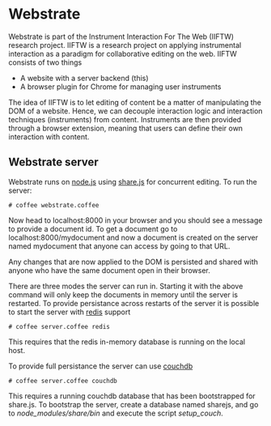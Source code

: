 Webstrate
=========

Webstrate is part of the Instrument Interaction For The Web (IIFTW) research project. IIFTW is a research project on applying instrumental interaction as a paradigm for collaborative editing on the web.
IIFTW consists of two things 
 * A website with a server backend (this)
 * A browser plugin for Chrome for managing user instruments

The idea of IIFTW is to let editing of content be a matter of manipulating the DOM of a website. 
Hence, we can decouple interaction logic and interaction techniques (instruments) from content. 
Instruments are then provided through a browser extension, meaning that users can define their own interaction with content.

Webstrate server
----------------
Webstrate runs on [node.js](http://nodejs.org/) using [share.js](http://sharejs.org/) for concurrent editing.
To run the server:

	# coffee webstrate.coffee
	
Now head to localhost:8000 in your browser and you should see a message to provide a document id.
To get a document go to localhost:8000/mydocument and now a document is created on the server named mydocument that anyone can access by going to that URL.

Any changes that are now applied to the DOM is persisted and shared with anyone who have the same document open in their browser.

There are three modes the server can run in. Starting it with the above command will only keep the documents in memory until the server is restarted.
To provide persistance across restarts of the server it is possible to start the server with [redis](http://redis.io/) support

	# coffee server.coffee redis
	
This requires that the redis in-memory database is running on the local host.

To provide full persistance the server can use [couchdb](http://couchdb.apache.org/)

	# coffee server.coffee couchdb
	
This requires a running couchdb database that has been bootstrapped for share.js.
To bootstrap the server, create a database named sharejs, and go to _node\_modules/share/bin_ and execute the script _setup\_couch_.

